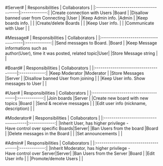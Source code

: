 #Server#
| Responsibilities                      | Collaborators |
|:--------------------------------------|:-------------:|
|Create connection with Users           |Board          |
|Disallow banned user from Connecting   |User           |
|Keep Admin info.                       |Admin          |
|Keep boards info.                      |               |
|Create/delete Boards                   |               |
|Keep User info.                        |               |
|Communicate with User                  |               |

#Message#
| Responsibilities                      | Collaborators |
|:--------------------------------------|:-------------:|
|Send messages to Board.                |Board          |
|Keep Message informations such as <br> author(User), time it was posted, related topic|User|
|Store Message string                   |               |

#Board#
| Responsibilities                      | Collaborators |
|:--------------------------------------|:-------------:|
|Keep Moderator                         |Moderator      |
|Store Messages                         |Server         |
|Disallow banned User from joining      |               |
|Keep User info. Show messages to User  |               |

#User#
| Responsibilities                      | Collaborators |
|:--------------------------------------|:-------------:|
|Join boards                            |Server         |
|Create new board with new topics       |Board          |
|Send & receive messages                |               |
|Edit user info (nickname, description) |               |

#Moderator#
| Responsibilities                      | Collaborators |
|:--------------------------------------|:-------------:|
|Inherit User, has higher privilege -<BR> Have control over specific Boards|Server|
|Ban Users from the board               |Board          |
|Delete messages in the Board           |               |
|Set announcements                      |               | 

#Admin#
| Responsibilities                      | Collaborators |
|:--------------------------------------|:-------------:|
|Inherit Moderator, has higher privilege -<BR> Have control over Server|Server|
|Ban Users from the Server              |Board          |
|Edit User info                         |               |
|Promote/demote Users                   |               |

